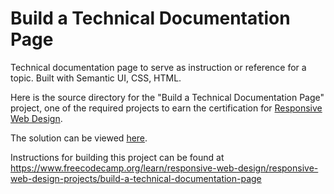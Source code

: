 # Build a Technical Documentation Page

Technical documentation page to serve as instruction or reference for a topic. Built with Semantic UI, CSS, HTML.

Here is the source directory for the "Build a Technical Documentation Page" project, one of the required projects to earn the certification for [Responsive Web Design](https://www.freecodecamp.org/learn/responsive-web-design/).

The solution can be viewed [here](https://hsumona.github.io/freecodecamp/responsive-web-design/technical-documentation-page/index.html).

Instructions for building this project can be found at https://www.freecodecamp.org/learn/responsive-web-design/responsive-web-design-projects/build-a-technical-documentation-page
